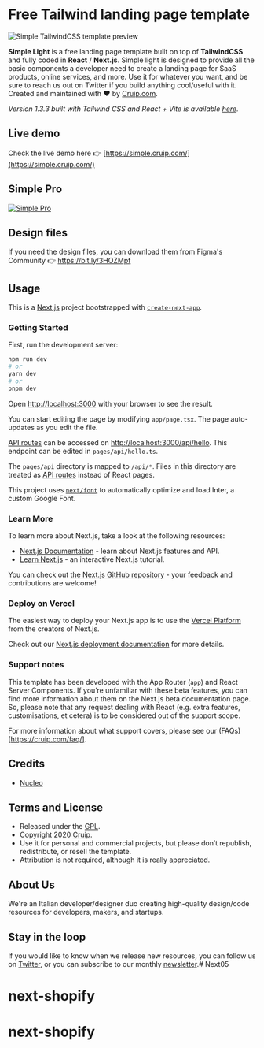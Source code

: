 # Free Tailwind landing page template

![Simple TailwindCSS template preview](https://user-images.githubusercontent.com/2683512/231426766-72ae7bcd-618b-4a3e-87cd-b46a464bde61.png)

**Simple Light** is a free landing page template built on top of **TailwindCSS** and fully coded in **React** / **Next.js**. Simple light is designed to provide all the basic components a developer need to create a landing page for SaaS products, online services, and more. 
Use it for whatever you want, and be sure to reach us out on Twitter if you build anything cool/useful with it.
Created and maintained with ❤️ by [Cruip.com](https://cruip.com/).

*Version 1.3.3 built with Tailwind CSS and React + Vite is available [here](https://github.com/cruip/tailwind-landing-page-template/releases/tag/1.3.3).*

## Live demo

Check the live demo here 👉️ [https://simple.cruip.com/](https://simple.cruip.com/)

## Simple Pro

[![Simple Pro](https://user-images.githubusercontent.com/2683512/151178282-fd81b300-349a-42c3-a30a-f70f6e711e74.png)](https://cruip.com/)

## Design files

If you need the design files, you can download them from Figma's Community 👉 https://bit.ly/3HOZMpf

## Usage

This is a [Next.js](https://nextjs.org/) project bootstrapped with [`create-next-app`](https://github.com/vercel/next.js/tree/canary/packages/create-next-app).

### Getting Started

First, run the development server:

```bash
npm run dev
# or
yarn dev
# or
pnpm dev
```

Open [http://localhost:3000](http://localhost:3000) with your browser to see the result.

You can start editing the page by modifying `app/page.tsx`. The page auto-updates as you edit the file.

[API routes](https://nextjs.org/docs/api-routes/introduction) can be accessed on [http://localhost:3000/api/hello](http://localhost:3000/api/hello). This endpoint can be edited in `pages/api/hello.ts`.

The `pages/api` directory is mapped to `/api/*`. Files in this directory are treated as [API routes](https://nextjs.org/docs/api-routes/introduction) instead of React pages.

This project uses [`next/font`](https://nextjs.org/docs/basic-features/font-optimization) to automatically optimize and load Inter, a custom Google Font.

### Learn More

To learn more about Next.js, take a look at the following resources:

- [Next.js Documentation](https://nextjs.org/docs) - learn about Next.js features and API.
- [Learn Next.js](https://nextjs.org/learn) - an interactive Next.js tutorial.

You can check out [the Next.js GitHub repository](https://github.com/vercel/next.js/) - your feedback and contributions are welcome!

### Deploy on Vercel

The easiest way to deploy your Next.js app is to use the [Vercel Platform](https://vercel.com/new?utm_medium=default-template&filter=next.js&utm_source=create-next-app&utm_campaign=create-next-app-readme) from the creators of Next.js.

Check out our [Next.js deployment documentation](https://nextjs.org/docs/deployment) for more details.


### Support notes
This template has been developed with the App Router (`app`) and React Server Components. If you’re unfamiliar with these beta features, you can find more information about them on the Next.js beta documentation page. So, please note that any request dealing with React (e.g. extra features, customisations, et cetera) is to be considered out of the support scope.

For more information about what support covers, please see our (FAQs)[https://cruip.com/faq/].

## Credits

- [Nucleo](https://nucleoapp.com/)

## Terms and License

- Released under the [GPL](https://www.gnu.org/licenses/gpl-3.0.html).
- Copyright 2020 [Cruip](https://cruip.com/).
- Use it for personal and commercial projects, but please don’t republish, redistribute, or resell the template.
- Attribution is not required, although it is really appreciated.

## About Us

We're an Italian developer/designer duo creating high-quality design/code resources for developers, makers, and startups.

## Stay in the loop

If you would like to know when we release new resources, you can follow us on [Twitter](https://twitter.com/Cruip_com), or you can subscribe to our monthly [newsletter](https://cruip.com/#subscribe).# Next05
# next-shopify
# next-shopify
